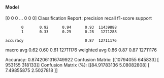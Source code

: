 #### Model
[0 0 0 ... 0 0 0]
Classification Report:
              precision    recall  f1-score   support

           0       0.92      0.94      0.93  11439888
           1       0.33      0.25      0.28   1271288

    accuracy                           0.87  12711176
   macro avg       0.62      0.60      0.61  12711176
weighted avg       0.86      0.87      0.87  12711176

Accuracy: 0.8742061316749922
Confusion Matrix:
[[10794055   645833]
 [  953155   318133]]
Confusion Matrix (%):
[[84.91783136  5.08082808]
 [ 7.49855875  2.5027818 ]]
